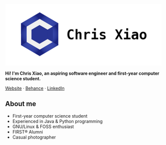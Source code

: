 ![Banner](https://raw.githubusercontent.com/chrisx8/chrisx8/master/banner.png)

**Hi! I'm Chris Xiao, an aspiring software engineer and first-year computer science student.**

[Website](https://chrisx.xyz/) · [Behance](https://www.behance.net/chrisx8) · [LinkedIn](https://www.linkedin.com/in/chris-xiao)

## About me

- First-year computer science student
- Experienced in Java & Python programming
- GNU/Linux & FOSS enthusiast
- FIRST&reg; Alumni
- Casual photographer
